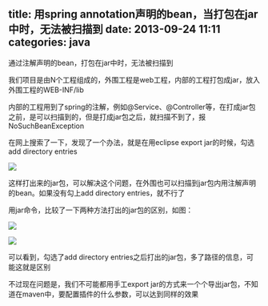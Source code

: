 title: 用spring annotation声明的bean，当打包在jar中时，无法被扫描到
date: 2013-09-24 11:11
categories: java 
---
通过注解声明的bean，打包在jar中时，无法被扫描到
<!--more-->

我们项目是由N个工程组成的，外围工程是web工程，内部的工程打包成jar，放入外围工程的WEB-INF/lib 

内部的工程用到了spring的注解，例如@Service、@Controller等，在打成jar包之前，是可以扫描到的，但是打成jar包之后，就扫描不到了，报NoSuchBeanException 

在网上搜索了一下，发现了一个办法，就是在用eclipse export jar的时候，勾选add directory entries 

![](http://dl.iteye.com/upload/attachment/0073/6176/60c8474d-398e-3911-a805-0d4671aec3c3.png)

这样打出来的jar包，可以解决这个问题，在外围也可以扫描到jar包内用注解声明的bean。如果没有勾上add directory entries，就不行了 

用jar命令，比较了一下两种方法打出的jar包的区别，如图： 

![](http://dl.iteye.com/upload/attachment/0073/6180/7e6dae64-2022-37cc-bc30-99c7ae291eca.png)

![](http://dl.iteye.com/upload/attachment/0073/6182/ae3f380c-812f-3d7a-a955-5119b818e868.png)

可以看到，勾选了add directory entries之后打出的jar包，多了路径的信息，可能这就是区别 

不过现在问题是，我们不可能都用手工export jar的方式来一个个导出jar包，不知道在maven中，要配置插件的什么参数，可以达到同样的效果